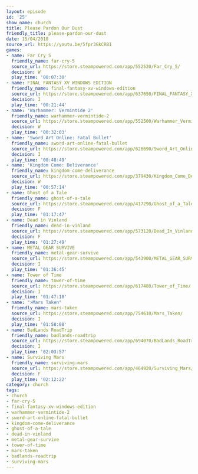 ```yaml
---
layout: episode
id: '25'
show_name: church
title: Please Pardon Our Dust
friendly_title: please-pardon-our-dust
date: 15/04/2018
source_url: https://youtu.be/5fpr3GkCRBI
games:
- name: Far Cry 5
  friendly_name: far-cry-5
  source_url: https://store.steampowered.com/app/552520/Far_Cry_5/
  decision: W
  play_time: '00:07:30'
- name: FINAL FANTASY XV WINDOWS EDITION
  friendly_name: final-fantasy-xv-windows-edition
  source_url: https://store.steampowered.com/app/637650/FINAL_FANTASY_XV_WINDOWS_EDITION/
  decision: I
  play_time: '00:21:44'
- name: 'Warhammer: Vermintide 2'
  friendly_name: warhammer-vermintide-2
  source_url: https://store.steampowered.com/app/552500/Warhammer_Vermintide_2/
  decision: W
  play_time: '00:32:03'
- name: 'Sword Art Online: Fatal Bullet'
  friendly_name: sword-art-online-fatal-bullet
  source_url: https://store.steampowered.com/app/626690/Sword_Art_Online_Fatal_Bullet/
  decision: I
  play_time: '00:48:49'
- name: 'Kingdom Come: Deliverance'
  friendly_name: kingdom-come-deliverance
  source_url: https://store.steampowered.com/app/379430/Kingdom_Come_Deliverance/
  decision: W
  play_time: '00:57:14'
- name: Ghost of a Tale
  friendly_name: ghost-of-a-tale
  source_url: https://store.steampowered.com/app/417290/Ghost_of_a_Tale/
  decision: F
  play_time: '01:17:47'
- name: Dead in Vinland
  friendly_name: dead-in-vinland
  source_url: https://store.steampowered.com/app/573120/Dead_In_Vinland/
  decision: F
  play_time: '01:27:49'
- name: METAL GEAR SURVIVE
  friendly_name: metal-gear-survive
  source_url: https://store.steampowered.com/app/543900/METAL_GEAR_SURVIVE/
  decision: I
  play_time: '01:36:45'
- name: Tower of Time
  friendly_name: tower-of-time
  source_url: https://store.steampowered.com/app/617480/Tower_of_Time/
  decision: I
  play_time: '01:47:10'
- name: ">Mars Taken"
  friendly_name: mars-taken
  source_url: https://store.steampowered.com/app/754610/Mars_Taken/
  decision: I
  play_time: '01:58:08'
- name: BadLands RoadTrip
  friendly_name: badlands-roadtrip
  source_url: https://store.steampowered.com/app/694070/BadLands_RoadTrip/?snr=1_7_7_151_150_1
  decision: I
  play_time: '02:03:57'
- name: Surviving Mars
  friendly_name: surviving-mars
  source_url: https://store.steampowered.com/app/464920/Surviving_Mars/
  decision: F
  play_time: '02:12:22'
category: church
tags:
- church
- far-cry-5
- final-fantasy-xv-windows-edition
- warhammer-vermintide-2
- sword-art-online-fatal-bullet
- kingdom-come-deliverance
- ghost-of-a-tale
- dead-in-vinland
- metal-gear-survive
- tower-of-time
- mars-taken
- badlands-roadtrip
- surviving-mars
---
```

